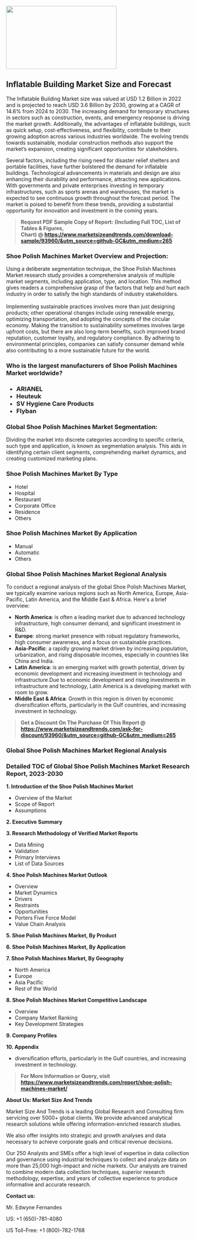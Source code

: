 <p><img class="alignnone size-medium wp-image-20088" src="https://ffe5etoiles.com/wp-content/uploads/2024/12/MST1-300x171.png" alt="" width="300" height="171" /></p><h2>Inflatable Building Market Size and Forecast</h2><p>The Inflatable Building Market size was valued at USD 1.2 Billion in 2022 and is projected to reach USD 3.6 Billion by 2030, growing at a CAGR of 14.6% from 2024 to 2030. The increasing demand for temporary structures in sectors such as construction, events, and emergency response is driving the market growth. Additionally, the advantages of inflatable buildings, such as quick setup, cost-effectiveness, and flexibility, contribute to their growing adoption across various industries worldwide. The evolving trends towards sustainable, modular construction methods also support the market’s expansion, creating significant opportunities for stakeholders.</p><p>Several factors, including the rising need for disaster relief shelters and portable facilities, have further bolstered the demand for inflatable buildings. Technological advancements in materials and design are also enhancing their durability and performance, attracting new applications. With governments and private enterprises investing in temporary infrastructures, such as sports arenas and warehouses, the market is expected to see continuous growth throughout the forecast period. The market is poised to benefit from these trends, providing a substantial opportunity for innovation and investment in the coming years.</p></p><blockquote id="" class=""><strong>Request PDF Sample Copy of Report: (Including Full TOC, List of Tables &amp; Figures, Chart)&nbsp;@&nbsp;<strong><a href="https://www.marketsizeandtrends.com/download-sample/93960/&utm_source=github-GC&utm_medium=265" target="_blank">https://www.marketsizeandtrends.com/download-sample/93960/&utm_source=github-GC&utm_medium=265</a></strong></strong></blockquote><h3 id="" class="">Shoe Polish Machines Market&nbsp;Overview and Projection:</h3><p id="" class="">Using a deliberate segmentation technique, the Shoe Polish Machines Market research study provides a comprehensive analysis of multiple market segments, including application, type, and location. This method gives readers a comprehensive grasp of the factors that help and hurt each industry in order to satisfy the high standards of industry stakeholders. <br /> <br />Implementing sustainable practices involves more than just designing products; other operational changes include using renewable energy, optimizing transportation, and adopting the concepts of the circular economy. Making the transition to sustainability sometimes involves large upfront costs, but there are also long-term benefits, such improved brand reputation, customer loyalty, and regulatory compliance. By adhering to environmental principles, companies can satisfy consumer demand while also contributing to a more sustainable future for the world.</p><h3 id="" class="">Who is the largest manufacturers of&nbsp;Shoe Polish Machines Market worldwide?</h3><h3 class=""><p><ul><li>ARIANEL </li><li> Heuteuk </li><li> SV Hygiene Care Products </li><li> Flyban</li></ul></p></h3><h3 id="" class="">Global&nbsp;Shoe Polish Machines Market Segmentation:</h3><p id="" class="">Dividing the market into discrete categories according to specific criteria, such type and application, is known as segmentation analysis. This aids in identifying certain client segments, comprehending market dynamics, and creating customized marketing plans.</p><h3 id="" class="">Shoe Polish Machines Market&nbsp;By Type</h3><p><p><ul><li>Hotel </li><li> Hospital </li><li> Restaurant </li><li> Corporate Office </li><li> Residence </li><li> Others</p></li></ul></p></p><h3 id="" class="">Shoe Polish Machines Market&nbsp;By Application</h3><p class=""><p><ul><li>Manual </li><li> Automatic </li><li> Others</li></ul></p></p><h3 id="" class="">Global Shoe Polish Machines Market Regional Analysis</h3><p id="" class="">To conduct a regional analysis of the global Shoe Polish Machines Market, we typically examine various regions such as North America, Europe, Asia-Pacific, Latin America, and the Middle East &amp; Africa. Here's a brief overview:</p><ul><li><strong>North America</strong>: is often a leading market due to advanced technology infrastructure, high consumer demand, and significant investment in R&amp;D.</li><li><strong>Europe</strong>: strong market presence with robust regulatory frameworks, high consumer awareness, and a focus on sustainable practices.</li><li><strong>Asia-Pacific</strong>: a rapidly growing market driven by increasing population, urbanization, and rising disposable incomes, especially in countries like China and India.</li><li><strong>Latin America</strong>: is an emerging market with growth potential, driven by economic development and increasing investment in technology and infrastructure.Due to economic development and rising investments in infrastructure and technology, Latin America is a developing market with room to grow.</li><li><strong>Middle East &amp; Africa</strong>: Growth in this region is driven by economic diversification efforts, particularly in the Gulf countries, and increasing investment in technology.</li></ul><blockquote id="" class=""><strong>Get a Discount On The Purchase Of This Report @ <strong><a href="https://www.marketsizeandtrends.com/ask-for-discount/93960/&utm_source=github-GC&utm_medium=265" target="_blank">https://www.marketsizeandtrends.com/ask-for-discount/93960/&utm_source=github-GC&utm_medium=265</a></strong></strong></blockquote><h3 id="" class="">Global Shoe Polish Machines Market Regional Analysis</h3><h3 id="" class="">Detailed TOC of Global Shoe Polish Machines Market Research Report, 2023-2030</h3><p id="" class=""><strong>1. Introduction of the Shoe Polish Machines Market</strong></p><ul><li>Overview of the Market</li><li>Scope of Report</li><li>Assumptions</li></ul><p id="" class=""><strong>2. Executive Summary</strong></p><p id="" class=""><strong>3. Research Methodology of Verified Market Reports</strong></p><ul><li>Data Mining</li><li>Validation</li><li>Primary Interviews</li><li>List of Data Sources</li></ul><p id="" class=""><strong>4. Shoe Polish Machines Market Outlook</strong></p><ul><li>Overview</li><li>Market Dynamics</li><li>Drivers</li><li>Restraints</li><li>Opportunities</li><li>Porters Five Force Model</li><li>Value Chain Analysis</li></ul><p id="" class=""><strong>5. Shoe Polish Machines Market, By Product</strong></p><p id="" class=""><strong>6. Shoe Polish Machines Market, By Application</strong></p><p id="" class=""><strong>7. Shoe Polish Machines Market, By Geography</strong></p><ul><li>North America</li><li>Europe</li><li>Asia Pacific</li><li>Rest of the World</li></ul><p id="" class=""><strong>8. Shoe Polish Machines Market Competitive Landscape</strong></p><ul><li>Overview</li><li>Company Market Ranking</li><li>Key Development Strategies</li></ul><p id="" class=""><strong>9. Company Profiles</strong></p><p id="" class=""><strong>10. Appendix</strong></p><ul><li>diversification efforts, particularly in the Gulf countries, and increasing investment in technology.</li></ul><blockquote id="" class=""><strong>For More Information or Query, visit <strong><strong><a href="https://www.marketsizeandtrends.com/report/shoe-polish-machines-market/" target="_blank">https://www.marketsizeandtrends.com/report/shoe-polish-machines-market/</a></strong></strong></strong></blockquote><p id="" class=""><strong>About Us: Market Size And Trends</strong></p><p id="" class="">Market Size And Trends is a leading Global Research and Consulting firm servicing over 5000+ global clients. We provide advanced analytical research solutions while offering information-enriched research studies.</p><p id="" class="">We also offer insights into strategic and growth analyses and data necessary to achieve corporate goals and critical revenue decisions.</p><p id="" class="">Our 250 Analysts and SMEs offer a high level of expertise in data collection and governance using industrial techniques to collect and analyze data on more than 25,000 high-impact and niche markets. Our analysts are trained to combine modern data collection techniques, superior research methodology, expertise, and years of collective experience to produce informative and accurate research.</p><p id="" class=""><strong>Contact us:</strong></p><p id="" class="">Mr. Edwyne Fernandes</p><p id="" class="">US: +1 (650)-781-4080</p><p id="" class="">US Toll-Free: +1 (800)-782-1768</p>
